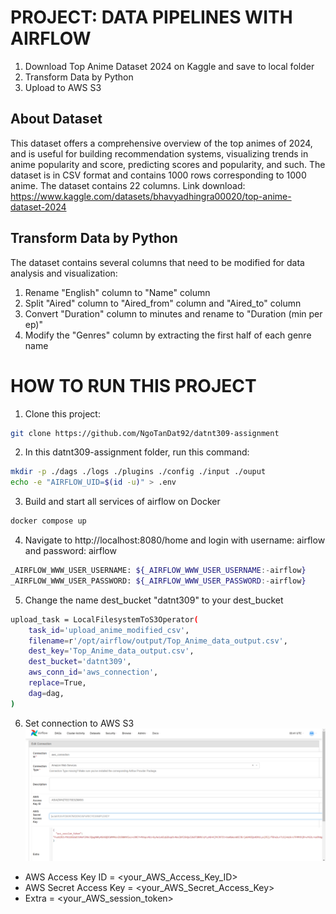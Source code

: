 # PROJECT: DATA PIPELINES WITH AIRFLOW
1. Download Top Anime Dataset 2024 on Kaggle and save to local folder
2. Transform Data by Python
3. Upload to AWS S3
## About Dataset
This dataset offers a comprehensive overview of the top animes of 2024, and is useful for building recommendation systems, visualizing trends in anime popularity and score, predicting scores and popularity, and such. The dataset is in CSV format and contains 1000 rows corresponding to 1000 anime. The dataset contains 22 columns. Link download: https://www.kaggle.com/datasets/bhavyadhingra00020/top-anime-dataset-2024
## Transform Data by Python
The dataset contains several columns that need to be modified for data analysis and visualization:
  1. Rename "English" column to "Name" column
  2. Split "Aired" column to "Aired_from" column and "Aired_to" column
  3. Convert "Duration" column to minutes and rename to "Duration (min per ep)"
  4. Modify the "Genres" column by extracting the first half of each genre name
# HOW TO RUN THIS PROJECT
1. Clone this project:
```bash
git clone https://github.com/NgoTanDat92/datnt309-assignment
```
2. In this datnt309-assignment folder, run this command:
```bash
mkdir -p ./dags ./logs ./plugins ./config ./input ./ouput
echo -e "AIRFLOW_UID=$(id -u)" > .env
```
3. Build and start all services of airflow on Docker
```bash
docker compose up
```
4. Navigate to http://localhost:8080/home and login with username: airflow and password: airflow
```bash
_AIRFLOW_WWW_USER_USERNAME: ${_AIRFLOW_WWW_USER_USERNAME:-airflow}
_AIRFLOW_WWW_USER_PASSWORD: ${_AIRFLOW_WWW_USER_PASSWORD:-airflow}
```
5. Change the name dest_bucket "datnt309" to your dest_bucket
```bash
upload_task = LocalFilesystemToS3Operator(
    task_id='upload_anime_modified_csv',
    filename=r'/opt/airflow/output/Top_Anime_data_output.csv',
    dest_key='Top_Anime_data_output.csv',
    dest_bucket='datnt309',
    aws_conn_id='aws_connection',
    replace=True,
    dag=dag,
)
```
6. Set connection to AWS S3
![image alt text](<Connection.PNG>)
- AWS Access Key ID = <your_AWS_Access_Key_ID>
- AWS Secret Access Key = <your_AWS_Secret_Access_Key>
- Extra = <your_AWS_session_token> 






